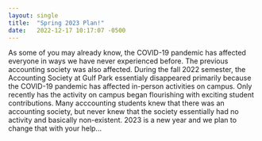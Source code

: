 ```yaml
---
layout: single
title:  "Spring 2023 Plan!"
date:   2022-12-17 10:17:07 -0500
---
```


As some of you may already know, the COVID-19 pandemic has affected everyone in ways we have never experienced before. The previous accounting society was also affected. During the fall 2022 semester, the Accounting Society at Gulf Park essentialy disappeared primarily because the COVID-19 pandemic has affected in-person activities on campus. Only recently has the activity on campus began flourishing with exciting student contributions. Many acccounting students knew that there was an accounting society, but never knew that the society essentially had no activity and basically non-existent. 2023 is a new year and we plan to change that with your help...